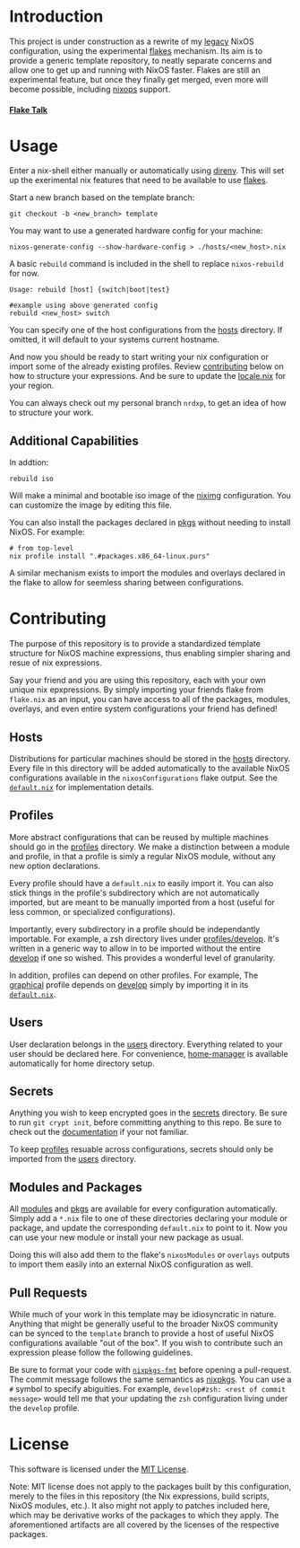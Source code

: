 # Introduction

This project is under construction as a rewrite of my [legacy][old]
NixOS configuration, using the experimental [flakes][rfc] mechanism. Its aim is
to provide a generic template repository, to neatly separate concerns and allow
one to get up and running with NixOS faster. Flakes are still an experimental
feature, but once they finally get merged, even more will become possible,
including [nixops](https://nixos.org/nixops) support.


#### [Flake Talk][video]

# Usage

Enter a nix-shell either manually or automatically using [direnv][direnv]. This
will set up the exerimental nix features that need to be available to use
[flakes][pr].

Start a new branch based on the template branch:
```
git checkout -b <new_branch> template
```

You may want to use a generated hardware config for your machine:
```
nixos-generate-config --show-hardware-config > ./hosts/<new_host>.nix
```


A basic `rebuild` command is included in the shell to replace
`nixos-rebuild` for now.

```
Usage: rebuild [host] {switch|boot|test}

#example using above generated config
rebuild <new_host> switch
```

You can specify one of the host configurations from the [hosts](hosts)
directory. If omitted, it will default to your systems current hostname.

And now you should be ready to start writing your nix configuration or import
some of the already existing profiles. Review [contributing](#contributing)
below on how to structure your expressions. And be sure to update the
[locale.nix](local/locale.nix) for your region.

You can always check out my personal branch `nrdxp`, to get an idea of how to
structure your work.

## Additional Capabilities

In addtion:
```
rebuild iso
```

Will make a minimal and bootable iso image of the [niximg](hosts/niximg.nix)
configuration. You can customize the image by editing this file.

You can also install the packages declared in [pkgs](pkgs) without needing
to install NixOS. For example:
```
# from top-level
nix profile install ".#packages.x86_64-linux.purs"
```

A similar mechanism exists to import the modules and overlays declared in the
flake to allow for seemless sharing between configurations.

# Contributing

The purpose of this repository is to provide a standardized template structure
for NixOS machine expressions, thus enabling simpler sharing and resue of nix
expressions.

Say your friend and you are using this repository, each with your own unique
nix epxpressions. By simply importing your friends flake from `flake.nix` as an
input, you can have access to all of the packages, modules, overlays, and even
entire system configurations your friend has defined!

## Hosts
Distributions for particular machines should be stored in the [hosts](hosts)
directory. Every file in this directory will be added automatically to the
available NixOS configurations available in the `nixosConfigurations` flake
output. See the [`default.nix`](hosts/default.nix) for implementation details.

## Profiles
More abstract configurations that can be reused by multiple machines should
go in the [profiles](profiles) directory. We make a distinction between a module
and profile, in that a profile is simly a regular NixOS module, without any new
option declarations.

Every profile should have a `default.nix` to easily import it. You can also
stick things in the profile's subdirectory which are not automatically
imported, but are meant to be manually imported from a host (useful for less
common, or specialized configurations).

Importantly, every subdirectory in a profile should be independantly importable.
For example, a zsh directory lives under [profiles/develop](profiles/develop/zsh).
It's written in a generic way to allow in to be imported without the entire
[develop](profiles/develop) if one so wished. This provides a wonderful level of
granularity.

In addition, profiles can depend on other profiles. For example, The
[graphical](profiles/graphical) profile depends on [develop](profiles/develop)
simply by importing it in its [`default.nix`](profiles/graphical/default.nix).

## Users
User declaration belongs in the [users](users) directory. Everything related to
your user should be declared here. For convenience, [home-manager][home-manager]
is available automatically for home directory setup.

## Secrets
Anything you wish to keep encrypted goes in the [secrets](secrets) directory.
Be sure to run `git crypt init`, before committing anything to this repo.
Be sure to check out the [documentation](https://github.com/AGWA/git-crypt) if
your not familiar.

To keep [profiles](profiles) resuable across configurations, secrets should
only be imported from the [users](users) directory.

## Modules and Packages
All [modules](modules/default.nix) and [pkgs](pkgs/default.nix) are available
for every configuration automatically. Simply add a `*.nix` file to one of
these  directories declaring your module or package, and update the
corresponding `default.nix` to point to it. Now you can use your new module or
install your new package as usual.

Doing this will also add them to the flake's `nixosModules` or `overlays`
outputs to import them easily into an external NixOS configuration as well.

## Pull Requests

While much of your work in this template may be idiosyncratic in nature. Anything
that might be generally useful to the broader NixOS community can be synced to
the `template` branch to provide a host of useful NixOS configurations available
"out of the box". If you wish to contribute such an expression please follow
the following guidelines.

Be sure to format your code with [`nixpkgs-fmt`][nixpkgs-fmt] before
opening a pull-request. The commit message follows the same semantics as
[nixpkgs][nixpkgs]. You can use a `#` symbol to specify abiguities. For example,
`develop#zsh: <rest of commit message>` would tell me that your updating the
`zsh` configuration living under the `develop` profile.



# License

This software is licensed under the [MIT License](COPYING).

Note: MIT license does not apply to the packages built by this configuration,
merely to the files in this repository (the Nix expressions, build
scripts, NixOS modules, etc.). It also might not apply to patches
included here, which may be derivative works of the packages to
which they apply. The aforementioned artifacts are all covered by the
licenses of the respective packages.

[direnv]: https://direnv.net
[home-manager]: https://github.com/rycee/home-manager
[NixOS]: https://nixos.org
[nixpkgs-fmt]: https://github.com/nix-community/nixpkgs-fmt
[nixpkgs]: https://github.com/NixOS/nixpkgs
[old]: https://github.com/nrdxp/nixos
[pr]:  https://github.com/NixOS/nixpkgs/pull/68897
[rfc]: https://github.com/tweag/rfcs/blob/flakes/rfcs/0049-flakes.md
[video]: https://www.youtube.com/watch?v=UeBX7Ide5a0
